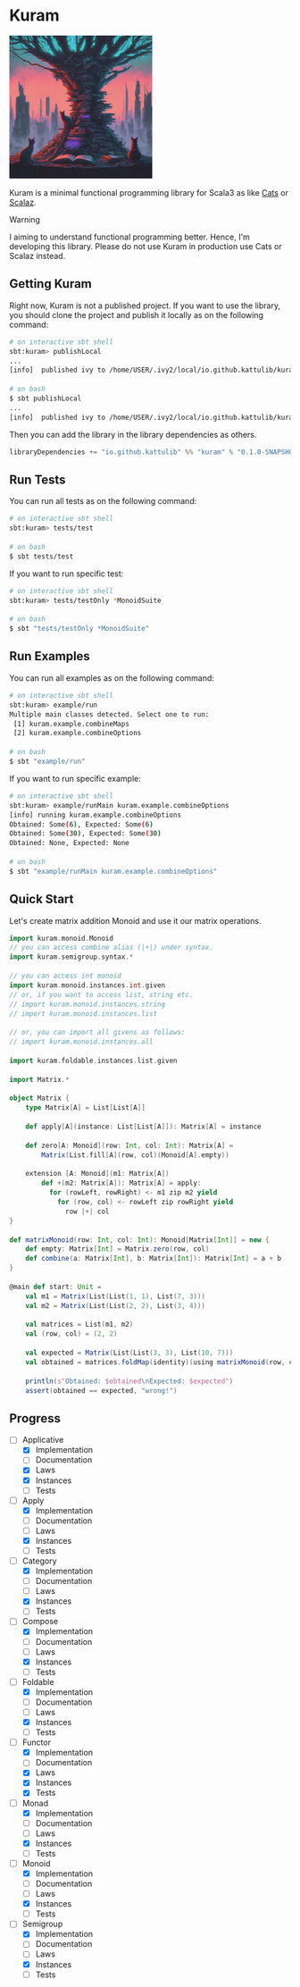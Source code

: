 # Kuram

<p>
    <img src="/docs/icon.jpeg" width="256" height="256" />
</p>

Kuram is a minimal functional programming library for Scala3
as like [Cats](https://github.com/typelevel/cats) or [Scalaz](https://github.com/scalaz/scalaz).

> [!WARNING]
> I aiming to understand functional programming better. Hence, I'm developing this library. 
Please do not use Kuram in production use Cats or Scalaz instead.

## Getting Kuram
Right now, Kuram is not a published project. If you want to use the library,
you should clone the project and publish it locally as on the following command:
```bash
# on interactive sbt shell
sbt:kuram> publishLocal
...
[info]  published ivy to /home/USER/.ivy2/local/io.github.kattulib/kuram_3/0.1.0-SNAPSHOT

# on bash
$ sbt publishLocal
...
[info]  published ivy to /home/USER/.ivy2/local/io.github.kattulib/kuram_3/0.1.0-SNAPSHOT
```

Then you can add the library in the library dependencies as others.
```scala
libraryDependencies += "io.github.kattulib" %% "kuram" % "0.1.0-SNAPSHOT"
```

## Run Tests
You can run all tests as on the following command:
```bash
# on interactive sbt shell
sbt:kuram> tests/test

# on bash
$ sbt tests/test
```

If you want to run specific test:
```bash
# on interactive sbt shell
sbt:kuram> tests/testOnly *MonoidSuite

# on bash
$ sbt "tests/testOnly *MonoidSuite"
```

## Run Examples
You can run all examples as on the following command:
```bash
# on interactive sbt shell
sbt:kuram> example/run
Multiple main classes detected. Select one to run:
 [1] kuram.example.combineMaps
 [2] kuram.example.combineOptions

# on bash
$ sbt "example/run"
```

If you want to run specific example:
```bash
# on interactive sbt shell
sbt:kuram> example/runMain kuram.example.combineOptions
[info] running kuram.example.combineOptions
Obtained: Some(6), Expected: Some(6)
Obtained: Some(30), Expected: Some(30)
Obtained: None, Expected: None

# on bash
$ sbt "example/runMain kuram.example.combineOptions"
```

## Quick Start
Let's create matrix addition Monoid and use it our matrix operations.

```scala
import kuram.monoid.Monoid
// you can access combine alias (|+|) under syntax.
import kuram.semigroup.syntax.*

// you can access int monoid
import kuram.monoid.instances.int.given
// or, if you want to access list, string etc.
// import kuram.monoid.instances.string
// import kuram.monoid.instances.list

// or, you can import all givens as follows:
// import kuram.monoid.instances.all

import kuram.foldable.instances.list.given

import Matrix.*

object Matrix {
    type Matrix[A] = List[List[A]]
    
    def apply[A](instance: List[List[A]]): Matrix[A] = instance

    def zero[A: Monoid](row: Int, col: Int): Matrix[A] =
        Matrix(List.fill[A](row, col)(Monoid[A].empty))

    extension [A: Monoid](m1: Matrix[A])
        def +(m2: Matrix[A]): Matrix[A] = apply:
          for (rowLeft, rowRight) <- m1 zip m2 yield
            for (row, col) <- rowLeft zip rowRight yield
              row |+| col
}

def matrixMonoid(row: Int, col: Int): Monoid[Matrix[Int]] = new {
    def empty: Matrix[Int] = Matrix.zero(row, col)
    def combine(a: Matrix[Int], b: Matrix[Int]): Matrix[Int] = a + b
}

@main def start: Unit = 
    val m1 = Matrix(List(List(1, 1), List(7, 3)))
    val m2 = Matrix(List(List(2, 2), List(3, 4)))

    val matrices = List(m1, m2)
    val (row, col) = (2, 2)

    val expected = Matrix(List(List(3, 3), List(10, 7)))
    val obtained = matrices.foldMap(identity)(using matrixMonoid(row, col))

    println(s"Obtained: $obtained\nExpected: $expected")
    assert(obtained == expected, "wrong!")
```

## Progress
- [ ] Applicative
    - [x] Implementation
    - [ ] Documentation
    - [x] Laws
    - [x] Instances
    - [ ] Tests

- [ ] Apply
    - [x] Implementation
    - [ ] Documentation
    - [ ] Laws
    - [x] Instances
    - [ ] Tests

- [ ] Category
    - [x] Implementation
    - [ ] Documentation
    - [ ] Laws
    - [x] Instances
    - [ ] Tests

- [ ] Compose
    - [x] Implementation
    - [ ] Documentation
    - [ ] Laws
    - [x] Instances
    - [ ] Tests

- [ ] Foldable
    - [x] Implementation
    - [ ] Documentation
    - [ ] Laws
    - [x] Instances
    - [ ] Tests

- [ ] Functor
    - [x] Implementation
    - [ ] Documentation
    - [x] Laws
    - [x] Instances
    - [x] Tests

- [ ] Monad
    - [x] Implementation
    - [ ] Documentation
    - [ ] Laws
    - [x] Instances
    - [ ] Tests

- [ ] Monoid
    - [x] Implementation
    - [ ] Documentation
    - [ ] Laws
    - [x] Instances
    - [ ] Tests

- [ ] Semigroup
    - [x] Implementation
    - [ ] Documentation
    - [ ] Laws
    - [x] Instances
    - [ ] Tests
